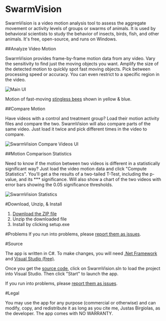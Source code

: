 # SwarmVision
SwarmVision is a video motion analysis tool to assess the aggregate movement or activity levels of groups or swarms of animals. It is used by behavioral scientists to study the behavior of insects, birds, fish, and other animals. It's free, open-source, and runs on Windows.

##Analyze Video Motion

SwarmVision provides frame-by-frame motion data from any video. Vary the sensitivity to find just the moving objects you want. Amplify the size of the detected motion to quickly spot fast moving objects. Pick between processing speed or accuracy. You can even restrict to a specific region in the video.

![Main UI](https://raw.githubusercontent.com/justasb/SwarmVision/master/Screenshots/Main.JPG)

Motion of fast-moving [stingless bees](https://en.wikipedia.org/wiki/Tetragonisca_angustula) shown in yellow & blue.

##Compare Motion

Have videos with a control and treatment group? Load their motion activity files and compare the two. SwarmVision will also compare parts of the same video. Just load it twice and pick different times in the video to compare.

![SwarmVision Compare Videos UI](https://raw.githubusercontent.com/justasb/SwarmVision/master/Screenshots/Compare.JPG)

##Motion Comparison Statistics

Need to know if the motion between two videos is different in a statistically significant way? Just load the video motion data and click "Compute Statistics". You'll get a the results of a two-tailed T-Test, including the p-value, and its *** significance. Will also show a chart of the two videos with error bars showing the 0.05 significance thresholds.

![SwarmVision Statistics](https://raw.githubusercontent.com/justasb/SwarmVision/master/Screenshots/Stats.JPG)

#Download, Unzip, & Install

1. [Download the ZIP file](https://github.com/justasb/SwarmVision/raw/master/Download/SwarmVision.zip)
2. Unzip the downloaded file
3. Install by clicking setup.exe

#Problems
If you run into problems, please [report them as issues](https://github.com/justasb/SwarmVision/issues).

#Source

The app is written in C#. To make changes, you will need [.Net Framework](https://www.microsoft.com/net) and [Visual Studio (free)](https://www.visualstudio.com/products/visual-studio-community-vs).

Once you get the [source code](https://github.com/justasb/SwarmVision/tree/master/Source), click on SwarmVision.sln to load the project into Visual Studio. Then click "Start" to launch the app.

If you run into problems, please [report them as issues](https://github.com/justasb/SwarmVision/issues).

#Legal

You may use the app for any purpose (commercial or otherwise) and can modify, copy, and redistribute it as long as you cite me, Justas Birgiolas, as the developer. The app comes with NO WARRANTY. 
